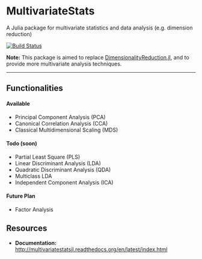 # MultivariateStats

A Julia package for multivariate statistics and data analysis (e.g. dimension reduction)

[![Build Status](https://travis-ci.org/JuliaStats/MultivariateStats.jl.svg?branch=master)](https://travis-ci.org/JuliaStats/MultivariateStats.jl)

**Note:** This package is aimed to replace [DimensionalityReduction.jl](https://github.com/JuliaStats/DimensionalityReduction.jl), and to provide more multivariate analysis techniques.

-------

## Functionalities

#### Available

- Principal Component Analysis (PCA)
- Canonical Correlation Analysis (CCA)
- Classical Multidimensional Scaling (MDS)

#### Todo (soon)

- Partial Least Square (PLS)
- Linear Discriminant Analysis (LDA)
- Quadratic Discriminant Analysis (QDA)
- Multiclass LDA
- Independent Component Analysis (ICA)

#### Future Plan

- Factor Analysis 

## Resources

- **Documentation:** <http://multivariatestatsjl.readthedocs.org/en/latest/index.html>

